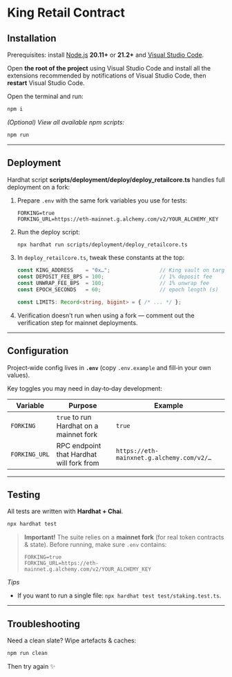 # King Retail Contract

## Installation

Prerequisites: install [Node.js](https://nodejs.org/en/download/package-manager) **20.11+** or **21.2+** and [Visual Studio Code](https://code.visualstudio.com/download).

Open **the root of the project** using Visual Studio Code and install all the extensions recommended by notifications of Visual Studio Code, then **restart** Visual Studio Code.

Open the terminal and run:

```bash
npm i
```

*(Optional) View all available npm scripts:*

```bash
npm run
```

---

## Deployment

Hardhat script **scripts/deployment/deploy/deploy_retailcore.ts** handles full deployment on a fork:

1. Prepare `.env` with the same fork variables you use for tests:

   ```env
   FORKING=true
   FORKING_URL=https://eth-mainnet.g.alchemy.com/v2/YOUR_ALCHEMY_KEY
   ```

2. Run the deploy script:

   ```bash
   npx hardhat run scripts/deployment/deploy_retailcore.ts
   ```

3. In `deploy_retailcore.ts`, tweak these constants at the top:

   ```ts
   const KING_ADDRESS    = "0x…";                // King vault on target net
   const DEPOSIT_FEE_BPS = 100;                  // 1% deposit fee
   const UNWRAP_FEE_BPS  = 100;                  // 1% unwrap fee
   const EPOCH_SECONDS   = 60;                   // epoch length (s)

   const LIMITS: Record<string, bigint> = { /* ... */ };
   ```

4. Verification doesn’t run when using a fork — comment out the verification step for mainnet deployments.
---

## Configuration

Project‑wide config lives in **`.env`** (copy `.env.example` and fill‑in your own values).

Key toggles you may need in day‑to‑day development:

| Variable        | Purpose                                     | Example                                  |
| --------------- | ------------------------------------------- | ---------------------------------------- |
| `FORKING`       | `true` to run Hardhat on a mainnet fork     | `true`                                   |
| `FORKING_URL`   | RPC endpoint that Hardhat will fork from    | `https://eth-mainxnet.g.alchemy.com/v2/…` |

---

## Testing

All tests are written with **Hardhat + Chai**.

```bash
npx hardhat test
```

> **Important!** The suite relies on a **mainnet fork** (for real token contracts & state). Before running, make sure `.env` contains:
>
> ```env
> FORKING=true
> FORKING_URL=https://eth-mainnet.g.alchemy.com/v2/YOUR_ALCHEMY_KEY
> ```

*Tips*

* If you want to run a single file: `npx hardhat test test/staking.test.ts`.

---

## Troubleshooting

Need a clean slate? Wipe artefacts & caches:

```bash
npm run clean
```

Then try again ✨






